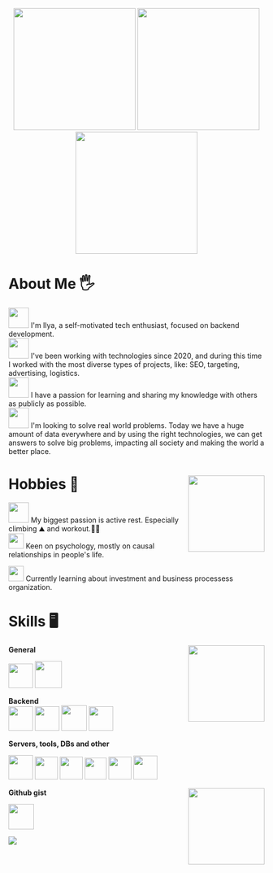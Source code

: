 <p align="center">
 <img width="240" height="240" src="https://media2.giphy.com/media/NHA2Adla3bub73guuE/giphy.gif?cid=790b76110ced4ebe391dacca5932fc1a1642da3ff615fc7d&rid=giphy.gif&ct=g"> 
 <img width="240" height="240" src="https://media2.giphy.com/media/NHA2Adla3bub73guuE/giphy.gif?cid=790b76110ced4ebe391dacca5932fc1a1642da3ff615fc7d&rid=giphy.gif&ct=g"> 
 <img width="240" height="240" src="https://media2.giphy.com/media/NHA2Adla3bub73guuE/giphy.gif?cid=790b76110ced4ebe391dacca5932fc1a1642da3ff615fc7d&rid=giphy.gif&ct=g"> 
 
  
# About Me 🖐	
  
<img width="40" height="40" src="https://media.giphy.com/media/lRLzrbhmh5pFf4jOga/giphy.gif"> I'm Ilya, a self-motivated tech enthusiast, focused on backend development.  
  <img width="40" height="40" src="https://media.giphy.com/media/irv7qwknRUyWYqtMJL/giphy.gif">  I've been working with technologies since 2020, and during this time I worked with the most diverse types of projects, like: SEO, targeting, advertising, logistics.   
 <img width="40" height="40" src="https://media.giphy.com/media/KXcGsqKemtU3sqbbB4/giphy.gif">  I have a passion for learning and sharing my knowledge with others as publicly as possible.  
<img width="40" height="40" src="https://media.giphy.com/media/lkutj7nyS1ZzTwOKOC/giphy.gif">  I'm looking to solve real world problems. Today we have a huge amount of data everywhere and by using the right technologies, we can get answers to solve big problems, impacting all society and making the world a better place.  

  # Hobbies 🙌 <img align="right" width="150" height="150" src="https://camo.githubusercontent.com/70dc92733df13c148e2ef592e06812773e6e7649a0a3a5fe1dfc177f6c9b22da/68747470733a2f2f692e67697068792e636f6d2f6d656469612f32367566646970517155326c684e4134672f67697068792e77656270">

   <img width="40" height="40" src="https://media.giphy.com/media/niEAzyfzWdfbL6dO6I/giphy.gif"> My biggest passion is active rest. Especially climbing ⛰️ and workout.🏋️‍♂️  
  <img width="30" height="30" src="https://media.giphy.com/media/1hQZvWM3kKnAy30vCa/giphy.gifhttps://media.giphy.com/media/niEAzyfzWdfbL6dO6I/giphy.gif"> Keen on psychology, mostly on causal relationships in people's life.  
  
  <img width="30" height="30" src="https://media.giphy.com/media/Q24z3W4CY5r0uXeTWA/giphy.gif"> Currently learning about investment and business processess organization.
  
# Skills 🖥️
**General** <img align="right" width="150" height="150" src="https://camo.githubusercontent.com/d1e31dc52cf700fe195916ba84c533b868ba02d58fe5ad5503c210324f1a6096/68747470733a2f2f692e67697068792e636f6d2f6d656469612f4c6d4e77724268656a6b4b394546503530342f323030772e77656270">
 

 [<img src="https://upload.wikimedia.org/wikipedia/commons/4/4c/Typescript_logo_2020.svg" width="48">](https://www.typescriptlang.org/)   [<img src="https://www.docker.com/wp-content/uploads/2022/03/vertical-logo-monochromatic.png" width="53">](https://www.docker.com/)

**Backend**  
 [<img src="https://miro.medium.com/max/400/1*tfZa4vsI6UusJYt_fzvGnQ.png" width="48">](https://nodejs.org/en/)  [<img src="https://wsofter.ru/wp-content/uploads/2017/12/node-express.png" width="48">](http://expressjs.com/) [<img src="https://smartteksas.com/wp-content/uploads/2021/05/Koa.png" width="50">](https://koajs.com/) [<img src="https://upload.wikimedia.org/wikipedia/commons/thumb/8/8f/Orange_lambda.svg/1959px-Orange_lambda.svg.png" width="48">](https://aws.amazon.com/lambda/)

**Servers, tools, DBs and other**
  
 [<img src="https://upload.wikimedia.org/wikipedia/commons/2/29/Postgresql_elephant.svg" width="48">](https://www.postgresql.org/) [<img src="https://assets.zabbix.com/img/brands/aws_s3.svg" width="45">](https://aws.amazon.com/s3/) [<img src="https://cdn.worldvectorlogo.com/logos/aws-dynamodb.svg" width="45">](https://aws.amazon.com/dynamodb/) [<img src="https://seeklogo.com/images/A/aws-sqs-simple-queue-service-logo-8884A71ECB-seeklogo.com.png" width="43">](https://aws.amazon.com/sqs/) [<img src="https://cdn.worldvectorlogo.com/logos/rabbitmq.svg" width="45">](https://www.rabbitmq.com/) [<img src="https://upload.wikimedia.org/wikipedia/commons/thumb/9/96/Socket-io.svg/1024px-Socket-io.svg.png" width="47">](https://socket.io/) 

 **Github gist**   <img align="right" width="150" height="150" src="https://media0.giphy.com/media/J3MJAf2FbKO8oaTaTv/giphy.gif?cid=ecf05e47xzs8l2yanlnplaj60uagt0r5u4z0rg9nxjwggfyu&rid=giphy.gif&ct=g">
 
 
 [<img src="https://cdn-icons-png.flaticon.com/512/25/25231.png" width="50">](https://gist.github.com/igirin) 
 
 
 
 
 ![](https://gitwar.herokuapp.com/badge?username=igirin&color=red) 
 

